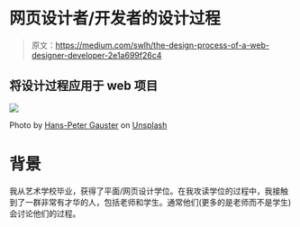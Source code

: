 # 网页设计者/开发者的设计过程

> 原文：<https://medium.com/swlh/the-design-process-of-a-web-designer-developer-2e1a699f26c4>

## 将设计过程应用于 web 项目

![](img/77bb113f8af2b91e1a48bf96a9beafcb.png)

Photo by [Hans-Peter Gauster](https://unsplash.com/photos/3y1zF4hIPCg?utm_source=unsplash&utm_medium=referral&utm_content=creditCopyText) on [Unsplash](https://unsplash.com/search/photos/process?utm_source=unsplash&utm_medium=referral&utm_content=creditCopyText)

# 背景

我从艺术学校毕业，获得了平面/网页设计学位。在我攻读学位的过程中，我接触到了一群非常有才华的人，包括老师和学生。通常他们(更多的是老师而不是学生)会讨论他们的过程。